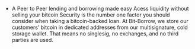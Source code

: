 - A Peer to Peer lending and borrowing made easy
Acess liquidity without selling your bitcoin
Security is the number one factor you should consider when taking a bitcoin-backed loan. At Bit-Borrow, we store our customers’ bitcoin in dedicated addresses from our multisignature, cold storage wallet. That means no singlesig, no exchanges, and no third parties are used.


